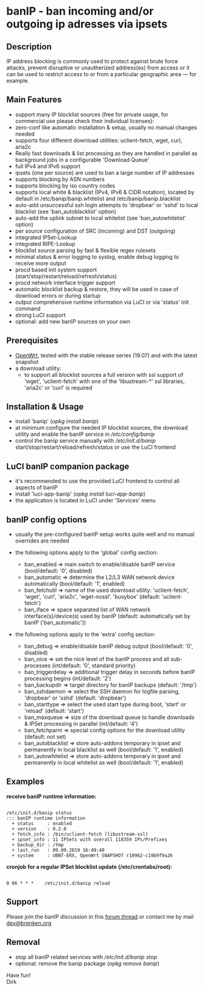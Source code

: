 # banIP - ban incoming and/or outgoing ip adresses via ipsets

## Description
IP address blocking is commonly used to protect against brute force attacks, prevent disruptive or unautherized address(es) from access or it can be used to restrict access to or from a particular geographic area — for example.  

## Main Features
* support many IP blocklist sources (free for private usage, for commercial use please check their individual licenses):
* zero-conf like automatic installation & setup, usually no manual changes needed
* supports four different download utilities: uclient-fetch, wget, curl, aria2c
* Really fast downloads & list processing as they are handled in parallel as background jobs in a configurable 'Download Queue'
* full IPv4 and IPv6 support
* ipsets (one per source) are used to ban a large number of IP addresses
* supports blocking by ASN numbers
* supports blocking by iso country codes
* supports local white & blacklist (IPv4, IPv6 & CIDR notation), located by default in /etc/banip/banip.whitelist and /etc/banip/banip.blacklist
* auto-add unsuccessful ssh login attempts to 'dropbear' or 'sshd' to local blacklist (see 'ban_autoblacklist' option)
* auto-add the uplink subnet to local whitelist (see 'ban_autowhitelist' option)
* per source configuration of SRC (incoming) and DST (outgoing)
* integrated IPSet-Lookup
* integrated RIPE-Lookup
* blocklist source parsing by fast & flexible regex rulesets
* minimal status & error logging to syslog, enable debug logging to receive more output
* procd based init system support (start/stop/restart/reload/refresh/status)
* procd network interface trigger support
* automatic blocklist backup & restore, they will be used in case of download errors or during startup
* output comprehensive runtime information via LuCI or via 'status' init command
* strong LuCI support
* optional: add new banIP sources on your own

## Prerequisites
* [OpenWrt](https://openwrt.org), tested with the stable release series (19.07) and with the latest snapshot
* a download utility:
    * to support all blocklist sources a full version with ssl support of 'wget', 'uclient-fetch' with one of the 'libustream-*' ssl libraries, 'aria2c' or 'curl' is required

## Installation & Usage
* install 'banip' (_opkg install banip_)
* at minimum configure the needed IP blocklist sources, the download utility and enable the banIP service in _/etc/config/banip_
* control the banip service manually with _/etc/init.d/banip_ start/stop/restart/reload/refresh/status or use the LuCI frontend

## LuCI banIP companion package
* it's recommended to use the provided LuCI frontend to control all aspects of banIP
* install 'luci-app-banip' (_opkg install luci-app-banip_)
* the application is located in LuCI under 'Services' menu

## banIP config options
* usually the pre-configured banIP setup works quite well and no manual overrides are needed
* the following options apply to the 'global' config section:
    * ban\_enabled => main switch to enable/disable banIP service (bool/default: '0', disabled)
    * ban\_automatic => determine the L2/L3 WAN network device automatically (bool/default: '1', enabled)
    * ban\_fetchutil => name of the used download utility: 'uclient-fetch', 'wget', 'curl', 'aria2c', 'wget-nossl'. 'busybox' (default: 'uclient-fetch')
    * ban\_iface => space separated list of WAN network interface(s)/device(s) used by banIP (default: automatically set by banIP ('ban_automatic'))

* the following options apply to the 'extra' config section:
    * ban\_debug => enable/disable banIP debug output (bool/default: '0', disabled)
    * ban\_nice => set the nice level of the banIP process and all sub-processes (int/default: '0', standard priority)
    * ban\_triggerdelay => additional trigger delay in seconds before banIP processing begins (int/default: '2')
    * ban\_backupdir => target directory for banIP backups (default: '/tmp')
    * ban\_sshdaemon => select the SSH daemon for logfile parsing, 'dropbear' or 'sshd' (default: 'dropbear')
    * ban\_starttype => select the used start type during boot, 'start' or 'reload' (default: 'start')
    * ban\_maxqueue => size of the download queue to handle downloads & IPSet processing in parallel (int/default: '4')
    * ban\_fetchparm => special config options for the download utility (default: not set)
    * ban\_autoblacklist => store auto-addons temporary in ipset and permanently in local blacklist as well (bool/default: '1', enabled)
    * ban\_autowhitelist => store auto-addons temporary in ipset and permanently in local whitelist as well (bool/default: '1', enabled)

## Examples
**receive banIP runtime information:**

<pre><code>
/etc/init.d/banip status
::: banIP runtime information
  + status     : enabled
  + version    : 0.2.0
  + fetch_info : /bin/uclient-fetch (libustream-ssl)
  + ipset_info : 11 IPSets with overall 118359 IPs/Prefixes
  + backup_dir : /tmp
  + last_run   : 09.09.2019 16:49:40
  + system     : UBNT-ERX, OpenWrt SNAPSHOT r10962-c19b9f9a26
</code></pre>
  
**cronjob for a regular IPSet blocklist update (/etc/crontabs/root):**

<pre><code>
0 06 * * *    /etc/init.d/banip reload
</code></pre>
  

## Support
Please join the banIP discussion in this [forum thread](https://forum.openwrt.org/t/banip-support-thread/16985) or contact me by mail <dev@brenken.org>  

## Removal
* stop all banIP related services with _/etc/init.d/banip stop_
* optional: remove the banip package (_opkg remove banip_)

Have fun!  
Dirk  
